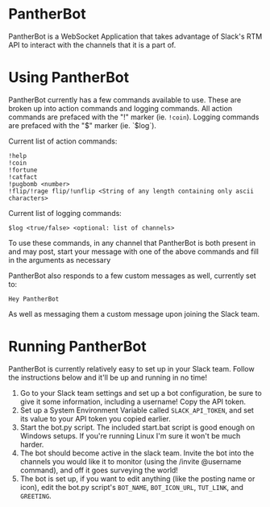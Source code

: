 # PantherBot
PantherBot is a WebSocket Application that takes advantage of Slack's RTM API to interact with the channels that it is a part of.

# Using PantherBot
PantherBot currently has a few commands available to use. These are broken up into action commands and logging commands.
All action commands are prefaced with the "!" marker (ie. `!coin`).
Logging commands are prefaced with the "$" marker (ie. `$log`).

Current list of action commands:
```
!help
!coin
!fortune
!catfact
!pugbomb <number>
!flip/!rage flip/!unflip <String of any length containing only ascii characters>
```

Current list of logging commands:
```
$log <true/false> <optional: list of channels>
```

To use these commands, in any channel that PantherBot is both present in and may post, start your message with one of the above commands and fill in the arguments as necessary

PantherBot also responds to a few custom messages as well, currently set to:
```
Hey PantherBot
```
As well as messaging them a custom message upon joining the Slack team.

# Running PantherBot
PantherBot is currently relatively easy to set up in your Slack team. Follow the instructions below and it'll be up and running in no time!

1. Go to your Slack team settings and set up a bot configuration, be sure to give it some information, including a username! Copy the API token.
2. Set up a System Environment Variable called `SLACK_API_TOKEN`, and set its value to your API token you copied earlier.
3. Start the bot.py script. The included start.bat script is good enough on Windows setups. If you're running Linux I'm sure it won't be much harder.
4. The bot should become active in the slack team. Invite the bot into the channels you would like it to monitor (using the /invite @username command), and off it goes surveying the world!
5. The bot is set up, if you want to edit anything (like the posting name or icon), edit the bot.py script's `BOT_NAME`, `BOT_ICON_URL`, `TUT_LINK`, and `GREETING`.
